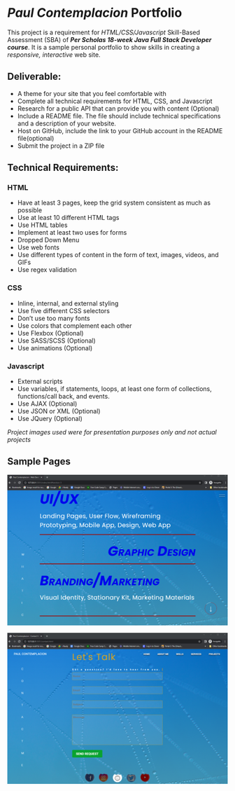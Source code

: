 # *Paul Contemplacion* Portfolio
This project is a requirement for *HTML/CSS/Javascript* Skill-Based Assessment (SBA) of __*Per Scholas 18-week Java Full Stack Developer course*__. It is a sample personal portfolio to show skills in creating a *responsive, interactive* web site.


## Deliverable:

* A theme for your site that you feel comfortable with
* Complete all technical requirements for HTML, CSS, and Javascript
* Research for a public API that can provide you with content (Optional)
* Include a README file. The file should include technical specifications and a description of your website.
* Host on GitHub,  include the link to your GitHub account in the README file(optional)
* Submit the project in a ZIP file

## Technical Requirements:

### HTML

* Have at least 3 pages, keep the grid system consistent as much as possible
* Use at least 10 different HTML tags
* Use HTML tables
* Implement at least two uses for forms
* Dropped Down Menu 
* Use web fonts
* Use different types of content in the form of text, images, videos, and GIFs
* Use regex validation

### CSS

* Inline, internal, and external styling
* Use five different CSS selectors
* Don’t use too many fonts
* Use colors that complement each other
* Use Flexbox (Optional)
* Use SASS/SCSS (Optional)
* Use animations (Optional)

### Javascript

* External scripts
* Use variables, if statements, loops, at least one form of collections, functions/call back, and events.
* Use AJAX (Optional) 
* Use JSON or XML (Optional)
* Use JQuery (Optional)

*Project images used were for presentation purposes only and not actual projects*

## Sample Pages

![Service Page](images/services.png)

![Contact Page](images/websitemain.png)






